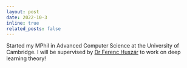 ```yaml
---
layout: post
date: 2022-10-3
inline: true
related_posts: false
---
```


Started my MPhil in Advanced Computer Science at the University of Cambridge. I will be supervised by [Dr Ferenc Huszár](https://www.inference.vc/) to work on deep learning theory!
